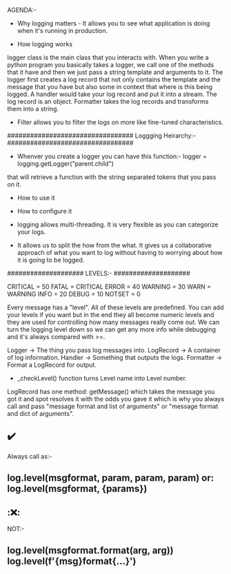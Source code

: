 AGENDA:- 

- Why logging matters - It allows you to see what application is doing when it's running in production.

- How logging works

logger class is the main class that you interacts with. When you write a python program you basically takes a logger, we call one of the methods that it have and then we just pass a string
template and arguments to it. The logger first creates a log record that not only contains the template and the message that you have but also some in context that where is this being
logged. A handler would take your log record and put it into a stream. The log record is an object. Formatter takes the log records and transforms them into a string.

* Filter allows you to filter the logs on more like fine-tuned characteristics. 


#################################
Loggging Heirarchy:-
#################################

- Whenver you create a logger you can have this function:-
logger = logging.getLogger("parent.child")

that will retrieve a function with the string separated tokens that you pass on it.



- How to use it
- How to configure it

- logging allows multi-threading. It is very flexible as you can categorize your logs.
- It allows us to split the how from the what. It gives us a collaborative approach of what you want to log without having to worrying about how it is going to be logged.


####################
LEVELS:-
####################

CRITICAL = 50
FATAL = CRITICAL
ERROR = 40
WARNING = 30
WARN = WARNING
INFO = 20
DEBUG = 10
NOTSET = 0

Every message has a "level". All of these levels are predefined. You can add your levels if you want but in the end they all become numeric levels and they are used for controlling how many
messages really come out. We can turn the logging level down so we can get any more info while debugging and it's always compared with >=.

Logger -> The thing you pass log messages into.
LogRecord -> A container of log information.
Handler -> Something that outputs the logs.
Formatter -> Format a LogRecord for output.

- _checkLevel() function turns Level name into Level number.


LogRecord has one method: getMessage() which takes the message you got it and spot resolves it with the odds you gave it which is why you always call and pass "message format and list of
arguments" or "message format and dict of arguments".


:heavy_check_mark:    
-----------------------------------------------------
Always call as:-

log.level(msgformat, param, param, param)
			or:
	log.level(msgformat, {params})
-----------------------------------------------------


::x::       
-----------------------------------------------------

NOT:- 

log.level(msgformat.format(arg, arg))
    log.level(f'{msg}format{...}')
-----------------------------------------------------



